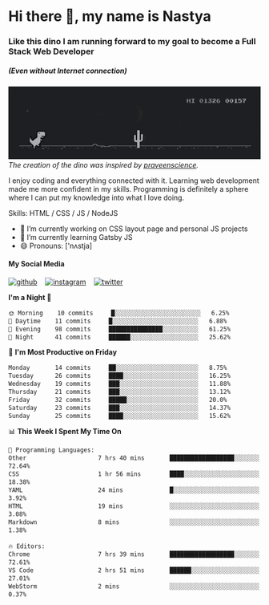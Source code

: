 # Hi there 👋, my name is Nastya
### Like this dino I am running forward to my goal to become a Full Stack Web Developer
##### (Even without Internet connection)
[//]: # (Here may be a photo)

![Dino](https://raw.githubusercontent.com/nastyacodes/nastyacodes/master/images/dino.gif)  
*The creation of the dino was inspired by [praveenscience](https://github.com/praveenscience).*  

I enjoy coding and everything connected with it.
Learning web development made me more confident in my skills.
Programming is definitely a sphere where I can put my knowledge into what I love doing.

Skills: HTML  / CSS / JS / NodeJS

- 🔭 I’m currently working on CSS layout page and personal JS projects
- 🌱 I’m currently learning Gatsby JS 
- 😄 Pronouns: ['nʌstja] 

#### My Social Media
[<img src='images\social-media\github.ico' alt='github' height='50'>](https://github.com/nastyacodes) &nbsp;&nbsp; [<img src='images\social-media\instagram.ico' alt='instagram' height='50'>](https://www.instagram.com/nastyacodes/) &nbsp;&nbsp; [<img src='images\social-media\twitter.ico' alt='twitter' height='50'>](https://twitter.com/nastyacodes)  

<!--START_SECTION:waka-->
**I'm a Night 🦉** 

```text
🌞 Morning    10 commits     █░░░░░░░░░░░░░░░░░░░░░░░░   6.25% 
🌆 Daytime    11 commits     █░░░░░░░░░░░░░░░░░░░░░░░░   6.88% 
🌃 Evening    98 commits     ███████████████░░░░░░░░░░   61.25% 
🌙 Night      41 commits     ██████░░░░░░░░░░░░░░░░░░░   25.62%

```
📅 **I'm Most Productive on Friday** 

```text
Monday       14 commits     ██░░░░░░░░░░░░░░░░░░░░░░░   8.75% 
Tuesday      26 commits     ████░░░░░░░░░░░░░░░░░░░░░   16.25% 
Wednesday    19 commits     ███░░░░░░░░░░░░░░░░░░░░░░   11.88% 
Thursday     21 commits     ███░░░░░░░░░░░░░░░░░░░░░░   13.12% 
Friday       32 commits     █████░░░░░░░░░░░░░░░░░░░░   20.0% 
Saturday     23 commits     ███░░░░░░░░░░░░░░░░░░░░░░   14.37% 
Sunday       25 commits     ████░░░░░░░░░░░░░░░░░░░░░   15.62%

```


📊 **This Week I Spent My Time On** 

```text
💬 Programming Languages: 
Other                    7 hrs 40 mins       ██████████████████░░░░░░░   72.64% 
CSS                      1 hr 56 mins        ████░░░░░░░░░░░░░░░░░░░░░   18.38% 
YAML                     24 mins             █░░░░░░░░░░░░░░░░░░░░░░░░   3.92% 
HTML                     19 mins             ░░░░░░░░░░░░░░░░░░░░░░░░░   3.08% 
Markdown                 8 mins              ░░░░░░░░░░░░░░░░░░░░░░░░░   1.38%

🔥 Editors: 
Chrome                   7 hrs 39 mins       ██████████████████░░░░░░░   72.61% 
VS Code                  2 hrs 51 mins       ██████░░░░░░░░░░░░░░░░░░░   27.01% 
WebStorm                 2 mins              ░░░░░░░░░░░░░░░░░░░░░░░░░   0.37%

```


<!--END_SECTION:waka-->

<!-- [![Top Langs](https://github-readme-stats.vercel.app/api/top-langs/?username=nastyacodes&layout=compact)](https://github.com/anuraghazra/github-readme-stats)

[![willianrod's wakatime stats](https://github-readme-stats.vercel.app/api/wakatime?username=nastyacodes&layout=compact)](https://github.com/anuraghazra/github-readme-stats) -->
